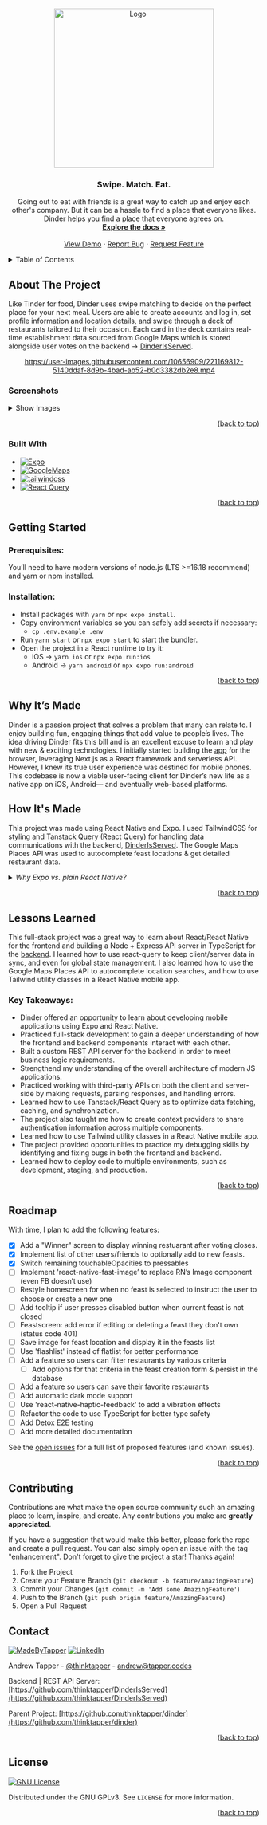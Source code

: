 <a name="readme-top"></a>

<!-- PROJECT LOGO -->
<br />
<div align="center">
  <a href="https://github.com/thinktapper/dinder">
    <img src="https://user-images.githubusercontent.com/10656909/192128259-0755450e-6e1d-40e8-be0b-0769908d3526.svg" alt="Logo" width="320" height="">
  </a>

<h3 align="center">Swipe. Match. Eat.</h3>

<p align="center">
    Going out to eat with friends is a great way to catch up and enjoy each other's company. But it can be a hassle to find a place that everyone likes. Dinder helps you find a place that everyone agrees on.
    <br />
    <a href="#readme-toc"><strong>Explore the docs »</strong></a>
    <br />
    <br />
    <a href="https://user-images.githubusercontent.com/10656909/221169812-5140ddaf-8d9b-4bad-ab52-b0d3382db2e8.mp4" target='_blank'>View Demo</a>
    ·
    <a href="https://github.com/thinktapper/DinderRN/issues">Report Bug</a>
    ·
    <a href="https://github.com/thinktapper/DinderRN/issues">Request Feature</a>
  </p>
</div>

<!-- TABLE OF CONTENTS -->
<details name="readme-toc">
  <summary>Table of Contents</summary>
  <ol>
    <li>
      <a href="#about-the-project">About The Project</a>
      <ul>
        <li><a href="#built-with">Built With</a></li>
      </ul>
    </li>
    <li>
      <a href="#getting-started">Getting Started</a>
      <ul>
        <li><a href="#prerequisites">Prerequisites</a></li>
        <li><a href="#installation">Installation</a></li>
      </ul>
    </li>
    <li><a href="#why-its-made">Why It's Made</a></li>
    <li><a href="#how-its-made">How It's Made</a></li>
    <li>
      <a href="#lessons-learned">Lessons Learned</a>
      <ul>
        <li><a href="#key-takeaways">Key Takeaways</a></li>
      </ul>
    </li>
    <li><a href="#roadmap">Roadmap</a></li>
    <li><a href="#contributing">Contributing</a></li>
    <li><a href="#contact">Contact</a></li>
    <li><a href="#license">License</a></li>
    <!-- <li><a href="#acknowledgments">Acknowledgments</a></li> -->
  </ol>
</details>

<!-- ABOUT THE PROJECT -->
<h2>About The Project</h2>

<p>Like Tinder for food, Dinder uses swipe matching to decide on the perfect place for your next meal. Users are able to create accounts and log in, set profile information and location details, and swipe through a deck of restaurants tailored to their occasion. Each card in the deck contains real-time establishment data sourced from Google Maps which is stored alongside user votes on the backend → <a href="https://github.com/thinktapper/DinderIsServed" target='_blank'>DinderIsServed</a>.</p>

<div align="center">

https://user-images.githubusercontent.com/10656909/221169812-5140ddaf-8d9b-4bad-ab52-b0d3382db2e8.mp4

</div>

### Screenshots

<details>
  <summary>Show Images</summary>
    <div align="center">
      <img src='https://user-images.githubusercontent.com/10656909/222942913-bb4eef89-61e1-424b-b26d-7e4a1f5f2554.png' alt='sign in screen' width='192'>
      <img src='https://user-images.githubusercontent.com/10656909/222942889-336a796b-3730-4530-bcdf-f55a920c057b.png' alt='create feast modal' width='192'>
      <img src='https://user-images.githubusercontent.com/10656909/222942931-42860e6b-625a-4ebf-a432-b61f3d37ad01.png' alt='feast screen' width='192'>
      <img src='https://user-images.githubusercontent.com/10656909/222942957-b218210d-428b-4147-bbe6-70de11c16c10.png' alt='swipe deck' width='192'>
      <img src='https://user-images.githubusercontent.com/10656909/222942962-73635777-2d89-4cad-aae7-41b3d4bbe25b.png' alt='winner modal' width='192'>
      <img src='https://user-images.githubusercontent.com/10656909/222942965-4bf6c1e5-a7ec-4f5f-ac0d-3d55cc06b60d.png' alt='profile screen' width='192'>
      </div>
</details>

<p align="right">(<a href="#readme-top">back to top</a>)</p>

### Built With

- [![Expo][expo]][expo-url]
- [![GoogleMaps][googlemaps]][googlemaps-url]
- [![tailwindcss][tailwindcss]][tailwindcss-url]
- [![React Query][react-query]][react-query-url]
<!-- - [![React Native][react-native]][react-native-url] -->

<p align="right">(<a href="#readme-top">back to top</a>)</p>

<!-- GETTING STARTED -->

## Getting Started

### Prerequisites:

You’ll need to have modern versions of node.js (LTS >=16.18 recommend) and yarn or npm installed.

### Installation:

- Install packages with `yarn` or `npx expo install`.
- Copy environment variables so you can safely add secrets if necessary:
  - `cp .env.example .env`
- Run `yarn start` or `npx expo start` to start the bundler.
- Open the project in a React runtime to try it:
  - iOS → `yarn ios` or `npx expo run:ios`
  - Android → `yarn android` or `npx expo run:android`

<p align="right">(<a href="#readme-top">back to top</a>)</p>

## Why It’s Made

Dinder is a passion project that solves a problem that many can relate to. I enjoy building fun, engaging things that add value to people’s lives. The idea driving Dinder fits this bill and is an excellent excuse to learn and play with new & exciting technologies. I initially started building the <a href='https://github.com/thinktapper/dinder' target='_blank'>app</a> for the browser, leveraging Next.js as a React framework and serverless API. However, I knew its true user experience was destined for mobile phones. This codebase is now a viable user-facing client for Dinder’s new life as a native app on iOS, Android— and eventually web-based platforms.

## How It's Made

This project was made using React Native and Expo. I used TailwindCSS for styling and Tanstack Query (React Query) for handling data communications with the backend, <a href='https://github.com/thinktapper/DinderIsServed' target='_blank'>DinderIsServed</a>. The Google Maps Places API was used to autocomplete feast locations & get detailed restaurant data.

<details name="why-expo">
<summary><i>Why Expo vs. plain React Native?</i></summary>
<ul>
    <li> For many reasons, but mostly: <strong>Time</strong></li>
    <li>Expo takes care of a lot of the tedious aspects of RN development - e.g. pod installs, adjusting native iOS & Android code for specific packages</li>
    <li>Allowing me to strategically focus on building features</li>
    <li>Eventually, I would like to implement the web compiler for this project as well</li>
</details>

<p align="right">(<a href="#readme-top">back to top</a>)</p>

## Lessons Learned

This full-stack project was a great way to learn about React/React Native for the frontend and building a Node + Express API server in TypeScript for the <a href='https://github.com/thinktapper/DinderIsServed' target='_blank'>backend</a>. I learned how to use react-query to keep client/server data in sync, and even for global state management. I also learned how to use the Google Maps Places API to autocomplete location searches, and how to use Tailwind utility classes in a React Native mobile app.

### Key Takeaways:

<ul>
  <li>Dinder offered an opportunity to learn about developing mobile applications using Expo and React Native.</li>
  <li>Practiced full-stack development to gain a deeper understanding of how the frontend and backend components interact with each other.</li>
  <li>Built a custom REST API server for the backend in order to meet business logic requirements.</li>
  <li>Strengthend my understanding of the overall architecture of modern JS applications.</li>
  <li>Practiced working with third-party APIs on both the client and server-side by making requests, parsing responses, and handling errors.</li>
  <li>Learned how to use Tanstack/React Query as to optimize data fetching, caching, and synchronization.</li>
  <li>The project also taught me how to create context providers to share authentication information across multiple components.</li>
  <li>Learned how to use Tailwind utility classes in a React Native mobile app.</li>
  <li>The project provided opportunities to practice my debugging skills by identifying and fixing bugs in both the frontend and backend.</li>
  <li>Learned how to deploy code to multiple environments, such as development, staging, and production.</li>
</ul>

<p align="right">(<a href="#readme-top">back to top</a>)</p>

<!-- ROADMAP -->

## Roadmap

With time, I plan to add the following features:

- [x] Add a "Winner" screen to display winning restuarant after voting closes.
- [x] Implement list of other users/friends to optionally add to new feasts.
- [x] Switch remaining touchableOpacities to pressables
- [ ] Implement 'react-native-fast-image’ to replace RN’s Image component (even FB doesn’t use)
- [ ] Restyle homescreen for when no feast is selected to instruct the user to choose or create a new one
- [ ] Add tooltip if user presses disabled button when current feast is not closed
- [ ] Feastscreen: add error if editing or deleting a feast they don't own (status code 401)
- [ ] Save image for feast location and display it in the feasts list
- [ ] Use 'flashlist' instead of flatlist for better performance
- [ ] Add a feature so users can filter restaurants by various criteria
  - [ ] Add options for that criteria in the feast creation form & persist in the database
- [ ] Add a feature so users can save their favorite restaurants
- [ ] Add automatic dark mode support
- [ ] Use 'react-native-haptic-feedback' to add a vibration effects
- [ ] Refactor the code to use TypeScript for better type safety
- [ ] Add Detox E2E testing
- [ ] Add more detailed documentation

See the [open issues](https://github.com/thinktapper/DinderRN/issues) for a full list of proposed features (and known issues).

<p align="right">(<a href="#readme-top">back to top</a>)</p>

<!-- CONTRIBUTING -->

## Contributing

Contributions are what make the open source community such an amazing place to learn, inspire, and create. Any contributions you make are **greatly appreciated**.

If you have a suggestion that would make this better, please fork the repo and create a pull request. You can also simply open an issue with the tag "enhancement".
Don't forget to give the project a star! Thanks again!

1. Fork the Project
2. Create your Feature Branch (`git checkout -b feature/AmazingFeature`)
3. Commit your Changes (`git commit -m 'Add some AmazingFeature'`)
4. Push to the Branch (`git push origin feature/AmazingFeature`)
5. Open a Pull Request

<!-- CONTACT -->

## Contact

[![MadeByTapper][madeby-tapper]][madeby-tapper-url] [![LinkedIn][linkedin-shield]][linkedin-url]

Andrew Tapper - [@thinktapper](https://twitter.com/thinktapper) - andrew@tapper.codes

Backend | REST API Server: [https://github.com/thinktapper/DinderIsServed](https://github.com/thinktapper/DinderIsServed)

Parent Project: [https://github.com/thinktapper/dinder](https://github.com/thinktapper/dinder)

<p align="right">(<a href="#readme-top">back to top</a>)</p>

<!-- LICENSE -->

## License

[![GNU License][license-shield]][license-url]

Distributed under the GNU GPLv3. See `LICENSE` for more information.

<p align="right">(<a href="#readme-top">back to top</a>)</p>

<!-- ACKNOWLEDGMENTS -->

<!-- ## Acknowledgments

- []()
- []()
- []() -->

<!-- MARKDOWN LINKS & IMAGES -->
<!-- https://www.markdownguide.org/basic-syntax/#reference-style-links -->

[contributors-shield]: https://img.shields.io/github/contributors/thinktapper/DinderRN.svg?style=for-the-badge
[contributors-url]: https://github.com/thinktapper/DinderRN/graphs/contributors
[forks-shield]: https://img.shields.io/github/forks/thinktapper/DinderRN.svg?style=for-the-badge
[forks-url]: https://github.com/thinktapper/DinderRN/network/members
[stars-shield]: https://img.shields.io/github/stars/thinktapper/DinderRN.svg?style=for-the-badge
[stars-url]: https://github.com/thinktapper/DinderRN/stargazers
[issues-shield]: https://img.shields.io/github/issues/thinktapper/DinderRN.svg?style=for-the-badge
[issues-url]: https://github.com/thinktapper/DinderRN/issues
[license-shield]: https://img.shields.io/github/license/thinktapper/DinderRN?style=for-the-badge
[license-url]: https://github.com/thinktapper/DinderRN/blob/main/LICENSE
[linkedin-shield]: https://img.shields.io/badge/-LinkedIn-black.svg?style=for-the-badge&logo=linkedin&colorB=555
[linkedin-url]: https://linkedin.com/in/thinktapper
[product-screenshot]: images/screenshot.png
[next.js]: https://img.shields.io/badge/next.js-000000?style=for-the-badge&logo=nextdotjs&logoColor=white
[next-url]: https://beta.nextjs.org/
[expo]: https://img.shields.io/badge/expo-000020?style=for-the-badge&logo=expo&logoColor=white
[expo-url]: https://expo.dev/
[react.js]: https://img.shields.io/badge/React-20232A?style=for-the-badge&logo=react&logoColor=61DAFB
[react-url]: https://reactjs.org/
[react-query]: https://img.shields.io/badge/React-Query-FF4154?style=for-the-badge&logo=reactquery&logoColor=FF4154
[react-query-url]: https://tanstack.com/query/
[react-native]: https://img.shields.io/badge/React-Native-20232A?style=for-the-badge&logo=react&logoColor=61DAFB
[react-native-url]: https://reactnative.dev/
[vue.js]: https://img.shields.io/badge/Vue.js-35495E?style=for-the-badge&logo=vuedotjs&logoColor=4FC08D
[vue-url]: https://vuejs.org/
[angular.io]: https://img.shields.io/badge/Angular-DD0031?style=for-the-badge&logo=angular&logoColor=white
[angular-url]: https://angular.io/
[svelte.dev]: https://img.shields.io/badge/Svelte-4A4A55?style=for-the-badge&logo=svelte&logoColor=FF3E00
[svelte-url]: https://svelte.dev/
[laravel.com]: https://img.shields.io/badge/Laravel-FF2D20?style=for-the-badge&logo=laravel&logoColor=white
[laravel-url]: https://laravel.com
[bootstrap.com]: https://img.shields.io/badge/Bootstrap-563D7C?style=for-the-badge&logo=bootstrap&logoColor=white
[bootstrap-url]: https://getbootstrap.com
[tailwindcss]: https://img.shields.io/badge/tailwindcss-06B6D4?style=for-the-badge&logo=tailwindcss&logoColor=white
[tailwindcss-url]: https://tailwindcss.com
[supabase]: https://img.shields.io/badge/supabase-3ECF8E?style=for-the-badge&logo=supabase&logoColor=black
[supabase-url]: https://app.supabase.com/
[googlemaps]: https://img.shields.io/badge/googlemaps-red?style=for-the-badge&logo=googlemaps&logoColor=white
[googlemaps-url]: https://developers.google.com/maps
[prisma]: https://img.shields.io/badge/prisma-35495E?style=for-the-badge&logo=prisma&logoColor=4FC08D
[prisma-url]: https://prisma.io
[postgresql]: https://img.shields.io/badge/postgresql-4169E1?style=for-the-badge&logo=postgresql&logoColor=white
[postgresql-url]: https://postgresql.org/
[typescript]: https://img.shields.io/badge/typescript-007ACC?style=for-the-badge&logo=typescript&logoColor=white
[typescript-url]: https://www.typescriptlang.org/
[madewith-typescript]: https://img.shields.io/badge/made%20with-typescript-blue?style=for-the-badge
[madewith-typescript-url]: https://www.typescriptlang.org/
[madewith-love]: https://img.shields.io/badge/made%20with-%E2%9D%A4-red?style=for-the-badge
[madewith-love-url]: https://tapper.codes
[madeby-tapper]: https://img.shields.io/badge/made%20by-tapper-blue?style=for-the-badge
[madeby-tapper-url]: https://tapper.codes
